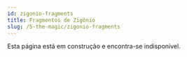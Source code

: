 ```yaml
---
id: zigonio-fragments
title: Fragmentos de Zigônio
slug: /5-the-magic/zigonio-fragments
---
```


Esta página está em construção e encontra-se indisponível.
